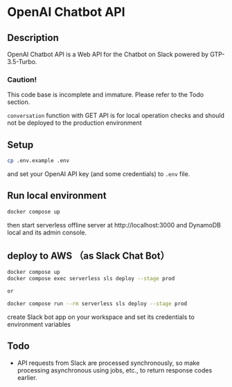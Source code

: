 # OpenAI Chatbot API

## Description

OpenAI Chatbot API is a Web API for the Chatbot on Slack powered by GTP-3.5-Turbo.

### Caution!
This code base is incomplete and immature. Please refer to the Todo section.

`conversation` function with GET API is for local operation checks and should not be deployed to the production environment

## Setup

```zsh
cp .env.example .env
```
and set your OpenAI API key (and some credentials) to `.env` file.

## Run local environment

```zsh
docker compose up
```
then start serverless offline server at http://localhost:3000 and DynamoDB local and its admin console.

## deploy to AWS （as Slack Chat Bot）

```zsh
docker compose up
docker compose exec serverless sls deploy --stage prod

or

docker compose run --rm serverless sls deploy --stage prod
```

create Slack bot app on your workspace and set its credentials to environment variables

## Todo

- API requests from Slack are processed synchronously, so make processing asynchronous using jobs, etc., to return response codes earlier.
